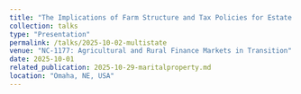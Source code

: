 ```yaml
---
title: "The Implications of Farm Structure and Tax Policies for Estate Planning"
collection: talks
type: "Presentation"
permalink: /talks/2025-10-02-multistate
venue: "NC-1177: Agricultural and Rural Finance Markets in Transition"
date: 2025-10-01
related_publication: 2025-10-29-maritalproperty.md
location: "Omaha, NE, USA"
---
```

